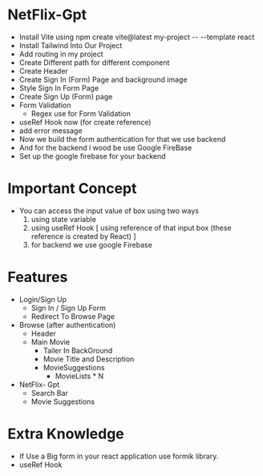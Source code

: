 # NetFlix-Gpt

- Install Vite using npm create vite@latest my-project -- --template react
- Install Tailwind Into Our Project
- Add routing in my project
- Create Different path for different component
- Create Header
- Create Sign In (Form) Page and background image
- Style Sign In Form Page
- Create Sign Up (Form) page
- Form Validation
  - Regex use for Form Validation
- useRef Hook now (for create reference)
- add error message
- Now we build the form authentication for that we use backend
- And for the backend i wood be use Google FireBase
- Set up the google firebase for your backend

# Important Concept

- You can access the input value of box using two ways
  1. using state variable
  2. using useRef Hook [ using reference of that input box (these reference is created by React) ]
  3. for backend we use google Firebase

# Features

- Login/Sign Up
  - Sign In / Sign Up Form
  - Redirect To Browse Page
- Browse (after authentication)
  - Header
  - Main Movie
    - Tailer In BackGround
    - Movie Title and Description
    - MovieSuggestions
      - MovieLists \* N
- NetFlix- Gpt
  - Search Bar
  - Movie Suggestions

# Extra Knowledge

- If Use a Big form in your react application use formik library.
- useRef Hook
